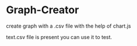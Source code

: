 # Graph-Creator

create graph with a .csv file with the help of chart.js

text.csv file is present you can use it to test.
